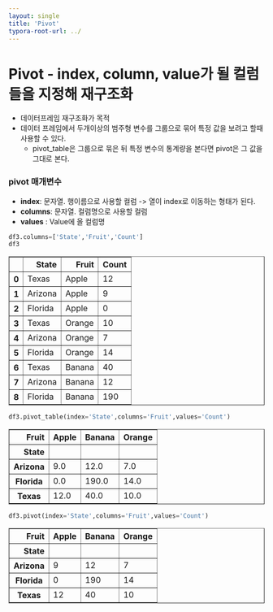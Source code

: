 ```yaml
---
layout: single
title: 'Pivot'
typora-root-url: ../
---
```


# Pivot - index, column, value가 될 컬럼들을 지정해 재구조화
- 데이터프레임 재구조화가 목적
- 데이터 프레임에서 두개이상의 범주형 변수를 그룹으로 묶어 특정 값을 보려고 할때 사용할 수 있다.
    - pivot_table은 그룹으로 묶은 뒤 특정 변수의 통계량을 본다면 pivot은 그 값을 그대로 본다.

### pivot 매개변수
- **index**: 문자열. 행이름으로 사용할 컬럼 -> 열이 index로 이동하는 형태가 된다.
- **columns**: 문자열. 컬럼명으로 사용할 컬럼
- **values** : Value에 올 컬럼명


```python
df3.columns=['State','Fruit','Count']
df3
```




<div>
<style scoped>
    .dataframe tbody tr th:only-of-type {
        vertical-align: middle;
    }

    .dataframe tbody tr th {
        vertical-align: top;
    }
    
    .dataframe thead th {
        text-align: right;
    }
</style>
<table border="1" class="dataframe">
  <thead>
    <tr style="text-align: right;">
      <th></th>
      <th>State</th>
      <th>Fruit</th>
      <th>Count</th>
    </tr>
  </thead>
  <tbody>
    <tr>
      <th>0</th>
      <td>Texas</td>
      <td>Apple</td>
      <td>12</td>
    </tr>
    <tr>
      <th>1</th>
      <td>Arizona</td>
      <td>Apple</td>
      <td>9</td>
    </tr>
    <tr>
      <th>2</th>
      <td>Florida</td>
      <td>Apple</td>
      <td>0</td>
    </tr>
    <tr>
      <th>3</th>
      <td>Texas</td>
      <td>Orange</td>
      <td>10</td>
    </tr>
    <tr>
      <th>4</th>
      <td>Arizona</td>
      <td>Orange</td>
      <td>7</td>
    </tr>
    <tr>
      <th>5</th>
      <td>Florida</td>
      <td>Orange</td>
      <td>14</td>
    </tr>
    <tr>
      <th>6</th>
      <td>Texas</td>
      <td>Banana</td>
      <td>40</td>
    </tr>
    <tr>
      <th>7</th>
      <td>Arizona</td>
      <td>Banana</td>
      <td>12</td>
    </tr>
    <tr>
      <th>8</th>
      <td>Florida</td>
      <td>Banana</td>
      <td>190</td>
    </tr>
  </tbody>
</table>
</div>




```python
df3.pivot_table(index='State',columns='Fruit',values='Count')
```




<div>
<style scoped>
    .dataframe tbody tr th:only-of-type {
        vertical-align: middle;
    }

    .dataframe tbody tr th {
        vertical-align: top;
    }
    
    .dataframe thead th {
        text-align: right;
    }
</style>
<table border="1" class="dataframe">
  <thead>
    <tr style="text-align: right;">
      <th>Fruit</th>
      <th>Apple</th>
      <th>Banana</th>
      <th>Orange</th>
    </tr>
    <tr>
      <th>State</th>
      <th></th>
      <th></th>
      <th></th>
    </tr>
  </thead>
  <tbody>
    <tr>
      <th>Arizona</th>
      <td>9.0</td>
      <td>12.0</td>
      <td>7.0</td>
    </tr>
    <tr>
      <th>Florida</th>
      <td>0.0</td>
      <td>190.0</td>
      <td>14.0</td>
    </tr>
    <tr>
      <th>Texas</th>
      <td>12.0</td>
      <td>40.0</td>
      <td>10.0</td>
    </tr>
  </tbody>
</table>
</div>




```python
df3.pivot(index='State',columns='Fruit',values='Count')
```




<div>
<style scoped>
    .dataframe tbody tr th:only-of-type {
        vertical-align: middle;
    }

    .dataframe tbody tr th {
        vertical-align: top;
    }
    
    .dataframe thead th {
        text-align: right;
    }
</style>
<table border="1" class="dataframe">
  <thead>
    <tr style="text-align: right;">
      <th>Fruit</th>
      <th>Apple</th>
      <th>Banana</th>
      <th>Orange</th>
    </tr>
    <tr>
      <th>State</th>
      <th></th>
      <th></th>
      <th></th>
    </tr>
  </thead>
  <tbody>
    <tr>
      <th>Arizona</th>
      <td>9</td>
      <td>12</td>
      <td>7</td>
    </tr>
    <tr>
      <th>Florida</th>
      <td>0</td>
      <td>190</td>
      <td>14</td>
    </tr>
    <tr>
      <th>Texas</th>
      <td>12</td>
      <td>40</td>
      <td>10</td>
    </tr>
  </tbody>
</table>
</div>
